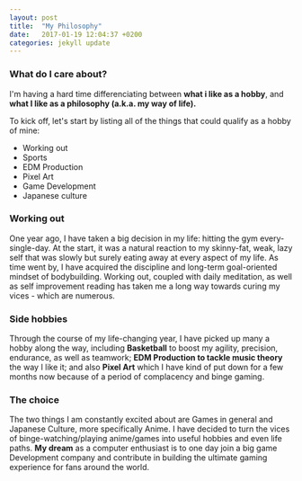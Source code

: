 ```yaml
---
layout: post
title:  "My Philosophy"
date:   2017-01-19 12:04:37 +0200
categories: jekyll update
---
```


### What do I care about?

I'm having a hard time differenciating between **what i like as a hobby**, and **what I like as a philosophy (a.k.a. my way of life).**

To kick off, let's start by listing all of the things that could qualify as a hobby of mine:

- Working out
- Sports
- EDM Production
- Pixel Art
- Game Development
- Japanese culture

### Working out

One year ago, I have taken a big decision in my life: hitting the gym every-single-day. At the start, it was a natural reaction to my skinny-fat, weak, lazy self that was slowly but surely eating away at every aspect of my life. As time went by, I have acquired the discipline and long-term goal-oriented mindset of bodybuilding. 
Working out, coupled with daily meditation, as well as self improvement reading has taken me a long way towards curing my vices - which are numerous. 

### Side hobbies

Through the course of my life-changing year, I have picked up many a hobby along the way, including **Basketball** to boost my agility, precision, endurance, as well as teamwork; **EDM Production to tackle music theory** the way I like it; and also **Pixel Art** which I have kind of put down for a few months now because of a period of complacency and binge gaming. 

### The choice

The two things I am constantly excited about are Games in general and Japanese Culture, more specifically Anime. I have decided to turn the vices of binge-watching/playing anime/games into useful hobbies and even life paths. **My dream** as a computer enthusiast is to one day join a big game Development company and contribute in building the ultimate gaming experience for fans around the world.